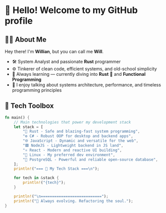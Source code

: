# 👋 Hello! Welcome to my GitHub profile

## 🧑‍💻 About Me

Hey there! I'm **Willian**, but you can call me **Will**.

- 🛠️ System Analyst and passionate **Rust** programmer
- ⚙️ Tinkerer of clean code, efficient systems, and old-school simplicity
- 🧠 Always learning — currently diving into **Rust** 🦀 and **Functional Programming**
- 💬 I enjoy talking about systems architecture, performance, and timeless programming principles

## 🧰 Tech Toolbox

```rust
fn main() {
    // Main technologies that power my development stack
    let stack = [
        "🦀 Rust - Safe and blazing-fast system programming",
        "⚙️ C# - Robust OOP for desktop and backend apps",
        "🌐 JavaScript - Dynamic and versatile for the web",
        "🟩 NodeJS - Lightweight backend in JS land",
        "⚛️ React - Modern and reactive UI building",
        "🐧 Linux - My preferred dev environment",
        "🐘 PostgreSQL - Powerful and reliable open-source database",
    ];
    println!("=== 🧰 My Tech Stack ===\n");

    for tech in &stack {
        println!("{tech}");
    }

    println!("\n===========================");
    println!("🚀 Always evolving. Refactoring the soul.");
}
